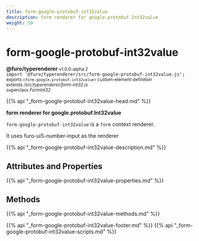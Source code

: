 ```yaml
---
title: form-google-protobuf-int32value
description: form renderer for google.protobuf.Int32value
weight: 50
---
```


# form-google-protobuf-int32value
**@furo/typerenderer** <small>v1.0.0-alpha.2</small>
<br>`import '@furo/typerenderer/src/form-google-protobuf-int32value.js';`<small>
<br>exports `<form-google-protobuf-int32value>` custom-element-definition
<br>extends */src/typerenderer/form-int32.js*
<br>superclass *FormInt32*</small>

{{% api "_form-google-protobuf-int32value-head.md" %}}

**form renderer for google.protobuf.Int32value**

`form-google-protobuf-int32value` is a `form` context renderer.

It uses furo-ui5-number-input as the renderer

{{% api "_form-google-protobuf-int32value-description.md" %}}


## Attributes and Properties
{{% api "_form-google-protobuf-int32value-properties.md" %}}



## Methods
{{% api "_form-google-protobuf-int32value-methods.md" %}}





{{% api "_form-google-protobuf-int32value-footer.md" %}}
{{% api "_form-google-protobuf-int32value-scripts.md" %}}
